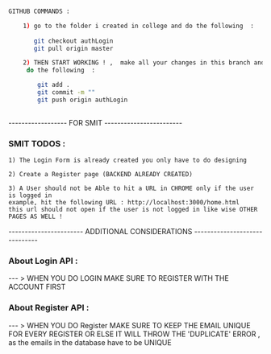 

```bash 

GITHUB COMMANDS :

    1) go to the folder i created in college and do the following  : 
       
       git checkout authLogin
       git pull origin master

    2) THEN START WORKING ! ,  make all your changes in this branch and once you are done, 
     do the following  : 

        git add .
        git commit -m ""
        git push origin authLogin
        
```


------------------ FOR SMIT ------------------------

### SMIT TODOS : 

    1) The Login Form is already created you only have to do designing
    
    2) Create a Register page (BACKEND ALREADY CREATED)
    
    3) A User should not be Able to hit a URL in CHROME only if the user is logged in 
    example, hit the following URL : http://localhost:3000/home.html 
    this url should not open if the user is not logged in like wise OTHER PAGES AS WELL ! 


----------------------- ADDITIONAL CONSIDERATIONS ------------------------------

### About Login API : 

   --- >  WHEN YOU DO LOGIN MAKE SURE TO REGISTER WITH THE ACCOUNT FIRST

### About Register API : 

   --- >  WHEN YOU DO Register MAKE SURE TO KEEP THE EMAIL UNIQUE FOR EVERY REGISTER OR ELSE IT WILL THROW THE 'DUPLICATE' ERROR , as the emails in the database have to be UNIQUE 

